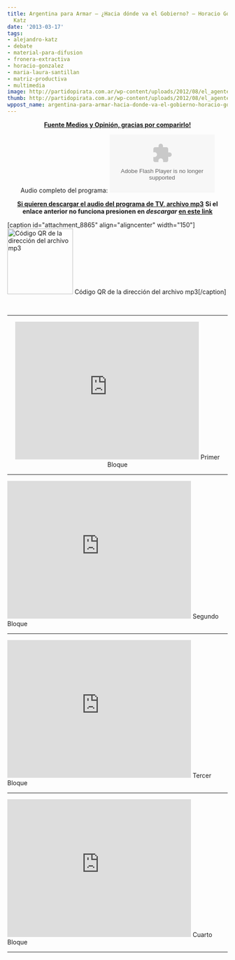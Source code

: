 ```yaml
---
title: Argentina para Armar – ¿Hacia dónde va el Gobierno? – Horacio González – Alejandro
  Katz
date: '2013-03-17'
tags:
- alejandro-katz
- debate
- material-para-difusion
- fronera-extractiva
- horacio-gonzalez
- maria-laura-santillan
- matriz-productiva
- multimedia
image: http://partidopirata.com.ar/wp-content/uploads/2012/08/el_agente_naranja_de_la_soja.jpg
thumb: http://partidopirata.com.ar/wp-content/uploads/2012/08/el_agente_naranja_de_la_soja-150x150.jpg
wppost_name: argentina-para-armar-hacia-donde-va-el-gobierno-horacio-gonzalez-alejandro-katz
---
```


<p style="text-align: center;"><strong><a href="http://www.plazademayo.com/mediosyopinion/?p=3039" target="_blank">Fuente Medios y Opinión, gracias por comparirlo!</a></strong></p>

<center>
Audio completo del programa:
<object id="player1875133" width="240" height="133" classid="clsid:d27cdb6e-ae6d-11cf-96b8-444553540000" codebase="http://download.macromedia.com/pub/shockwave/cabs/flash/swflash.cab#version=6,0,40,0"><param name="AllowScriptAccess" value="always" /><param name="allowFullScreen" value="true" /><param name="wmode" value="transparent" /><param name="src" value="http://www.ivoox.com/playerivoox_ee_1875133_1.html" /><param name="allowfullscreen" value="true" /><param name="allowscriptaccess" value="always" /><embed id="player1875133" width="240" height="133" type="application/x-shockwave-flash" src="http://www.ivoox.com/playerivoox_ee_1875133_1.html" AllowScriptAccess="always" allowFullScreen="true" wmode="transparent" allowfullscreen="true" allowscriptaccess="always" /></object></center>
<p style="text-align: center;"><strong><a href="http://www.ivoox.com/programa-argentina-para-armar-horacio-gonzalez-alejandro_md_1875133_1.mp3" target="_blank">Si quieren descargar el audio del programa de TV, archivo mp3</a></strong>
<strong> Si el enlace anterior no funciona presionen en <i>descargar</i> <a href="http://www.ivoox.com/programa-argentina-para-armar-horacio-gonzalez-alejandro-audios-mp3_rf_1875133_1.html" target="_blank">en este link</a></strong></p>


[caption id="attachment_8865" align="aligncenter" width="150"]<a href="http://partidopirata.com.ar/wp-content/uploads/2013/03/chart9.png"><img class="size-full wp-image-8865" alt="Código QR de la dirección del archivo mp3" src="http://partidopirata.com.ar/wp-content/uploads/2013/03/chart9.png" width="150" height="150" /></a> Código QR de la dirección del archivo mp3[/caption]

&nbsp;

<hr />

<center>
<iframe src="http://www.youtube.com/embed/OUq3L7hgUjs" height="315" width="420" allowfullscreen="" frameborder="0"></iframe>
Primer Bloque</center>

<hr />

<iframe src="http://www.youtube.com/embed/4NEynE4gVN4" height="315" width="420" allowfullscreen="" frameborder="0"></iframe>
Segundo Bloque

<hr />

<iframe src="http://www.youtube.com/embed/mb4MGYCRlcs" height="315" width="420" allowfullscreen="" frameborder="0"></iframe>
Tercer Bloque

<hr />

<iframe src="http://www.youtube.com/embed/PmWJJCT4TEM" height="315" width="420" allowfullscreen="" frameborder="0"></iframe>
Cuarto Bloque

<hr />

&nbsp;

